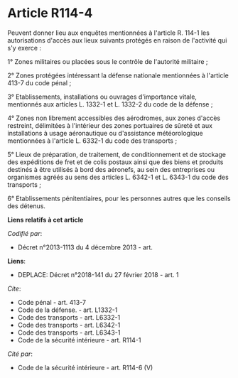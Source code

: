 # Article R114-4

Peuvent donner lieu aux enquêtes mentionnées à l'article R. 114-1 les autorisations d'accès aux lieux suivants protégés en
raison de l'activité qui s'y exerce : 

1° Zones militaires ou placées sous le contrôle de l'autorité militaire ; 

2° Zones protégées intéressant la défense nationale mentionnées à l'article 413-7 du code pénal ; 

3° Etablissements, installations ou ouvrages d'importance vitale, mentionnés aux articles L. 1332-1 et L. 1332-2 du code de
la défense ; 

4° Zones non librement accessibles des aérodromes, aux zones d'accès restreint, délimitées à l'intérieur des zones portuaires
de sûreté et aux installations à usage aéronautique ou d'assistance météorologique mentionnées à l'article L. 6332-1 du code
des transports ; 

5° Lieux de préparation, de traitement, de conditionnement et de stockage des expéditions de fret et de colis postaux ainsi
que des biens et produits destinés à être utilisés à bord des aéronefs, au sein des entreprises ou organismes agréés au sens
des articles L. 6342-1 et L. 6343-1 du code des transports ; 

6° Etablissements pénitentiaires, pour les personnes autres que les conseils des détenus.

**Liens relatifs à cet article**

_Codifié par_:

  - Décret n°2013-1113 du 4 décembre 2013 - art.

**Liens**:

  - DEPLACE: Décret n°2018-141 du 27 février 2018 - art. 1

_Cite_:

  - Code pénal - art. 413-7
  - Code de la défense. - art. L1332-1
  - Code des transports - art. L6332-1
  - Code des transports - art. L6342-1
  - Code des transports - art. L6343-1
  - Code de la sécurité intérieure - art. R114-1

_Cité par_:

  - Code de la sécurité intérieure - art. R114-6 (V)
